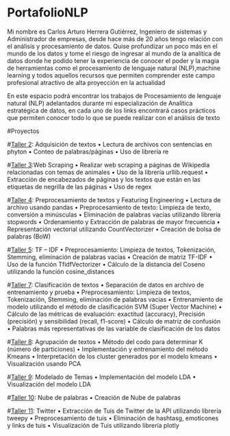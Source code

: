 # PortafolioNLP
Mi nombre es Carlos Arturo Herrera Gutiérrez, Ingeniero de sistemas y Administrador de empresas, desde hace más de 20 años tengo relación con el análisis y procesamiento de datos. Quise profundizar un poco más en el mundo de los datos y tome el riesgo de ingresar al mundo de la analítica de datos donde he podido tener la experiencia de conocer el poder y la magia de herramientas como el procesamiento de lenguaje natural (NLP),machine learning y todos aquellos recursos que permiten comprender este campo profesional atractivo de alta proyección en la actualidad

En este espacio podrá encontrar los trabajos de Procesamiento de lenguaje natural (NLP) adelantados durante mi especialización de Analítica estratégica de datos, en cada uno de los links encontrará casos prácticos que permiten conocer todo lo que se puede realizar con el análisis de texto

#Proyectos

#[Taller 2](https://github.com/carlosarturoherreragutierrez/NLP/blob/dddcadfbf543e96b5fd0de9ddafd0a2524ce0b8f/Taller2.ipynb): Adquisición de textos
•	Lectura de archivos con sentencias en phyton 
•	Conteo de palabras/páginas
•	Uso de librería re

#[Taller 3](https://github.com/carlosarturoherreragutierrez/NLP/blob/dddcadfbf543e96b5fd0de9ddafd0a2524ce0b8f/Taller3sol.ipynb):Web Scraping
•	Realizar web scraping a páginas de Wikipedia relacionadas con temas de animales
•	Uso de la librería urllib.request
•	Extracción de encabezados de páginas y los textos que están en las etiquetas de negrilla de las páginas 
•	Uso de regex

#[Taller 4](https://github.com/carlosarturoherreragutierrez/NLP/blob/dddcadfbf543e96b5fd0de9ddafd0a2524ce0b8f/Taller4Sol.ipynb): Preprocesamiento de textos y Featuring Engineering
•	Lectura de archivo usando pandas
•	Preprocesamiento de texto: Limpieza de texto, conversión a minúsculas
•	Eliminación de palabras vacías utilizando librería stopwords
•	Ordenamiento y Extracción de palabras de mayor frecuencia
•	Representación vectorial utilizando CountVectorizer
•	Creación de bolsa de palabras (BoW)

#[Taller 5](https://github.com/carlosarturoherreragutierrez/NLP/blob/dddcadfbf543e96b5fd0de9ddafd0a2524ce0b8f/taller5Sol.ipynb): TF – IDF
•	Preprocesamiento: Limpieza de textos, Tokenización, Stemming, eliminación de palabras vacias
•	Creación de matriz TF-IDF 
•	Uso de la función TfidfVectorizer
•	Cálculo de la distancia del Coseno utilizando la función cosine_distances

#[Taller 7](https://github.com/carlosarturoherreragutierrez/NLP/blob/dddcadfbf543e96b5fd0de9ddafd0a2524ce0b8f/Taller7_sol.ipynb): Clasificación de textos
•	Separación de datos en archivo de entrenamiento y prueba
•	Preprocesamiento: Limpieza de textos, Tokenización, Stemming, eliminación de palabras vacias
•	Entrenamiento de modelo utilizando el método de clasificación SVM (Super Vector Machine)
•	Cálculo de las métricas de evaluación: exactitud (accuracy), Precisión (precisión) y sensibilidad (recall, f1-score)
•	Cálculo de matriz de confusión
•	Palabras más representativas de las variable de clasificación de los datos

#[Taller 8](https://github.com/carlosarturoherreragutierrez/NLP/blob/dddcadfbf543e96b5fd0de9ddafd0a2524ce0b8f/Taller8Sol.ipynb): Agrupación de textos
•	Método del codo para determinar K (número de particiones)
•	Implementación y entrenamiento del método Kmeans
•	Interpretación de los cluster generados por el modelo kmeans
•	Visualización usando PCA

#[Taller 9](https://github.com/carlosarturoherreragutierrez/NLP/blob/dddcadfbf543e96b5fd0de9ddafd0a2524ce0b8f/Taller9Sol.ipynb): Modelado de Temas
•	Implementación del modelo LDA
•	Visualización del modelo LDA

#[Taller 10](https://github.com/carlosarturoherreragutierrez/NLP/blob/dddcadfbf543e96b5fd0de9ddafd0a2524ce0b8f/Taller10sol.ipynb): Nube de palabras
•	Creación de Nube de palabras

#[Taller 11](https://github.com/carlosarturoherreragutierrez/NLP/blob/dddcadfbf543e96b5fd0de9ddafd0a2524ce0b8f/Taller11Sol.ipynb): Twitter
•	Extracción de Tuis de Twitter de la API utilizando librería tweepy
•	Preprocesamiento de tuis
•	Eliminación de hashtasg, emoticones y links de tuis
•	Visualización de Tuis utilizando librería plotly



